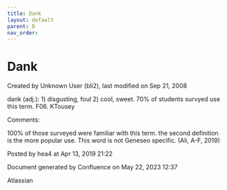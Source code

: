 ```yaml
---
title: Dank
layout: default
parent: D
nav_order:
---
```


# Dank

Created by  Unknown User (bli2), last modified on Sep 21, 2008

dank (adj.): 1) disgusting, foul 2) cool, sweet. 70% of students survyed use this term. F06. KTousey

Comments:

100% of those surveyed were familiar with this term. the second definition is the more popular use. This word is not Geneseo specific. (Ali, A-F, 2019)

Posted by hea4 at Apr 13, 2019 21:22

Document generated by Confluence on May 22, 2023 12:37

Atlassian
